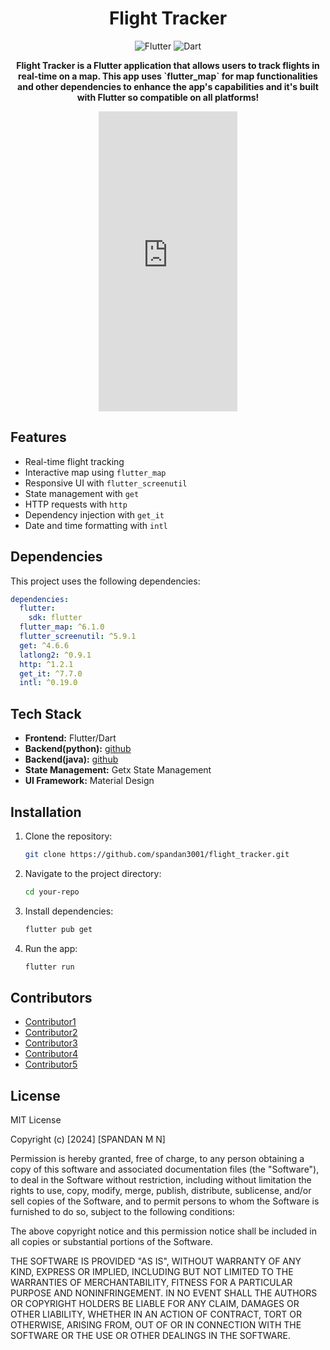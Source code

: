 <h1 align="center">Flight Tracker</h1>

<p align="center">
  <img alt="Flutter" src="https://img.shields.io/badge/Flutter-v2.5-blue.svg">
  <img alt="Dart" src="https://img.shields.io/badge/Dart-v2.14.4-green.svg">
</p>

<p align="center">
  <strong>Flight Tracker is a Flutter application that allows users to track flights in real-time on a map. This app uses `flutter_map` for map functionalities and other dependencies to enhance the app's capabilities and it's built with Flutter so compatible on all platforms!</strong>
</p>

<p align="center">
  <iframe src="https://giphy.com/embed/jlj6l7veRMC7kJPuT2" width="222" height="480" frameBorder="0" class="giphy-embed" allowFullScreen></iframe><p><a href="https://giphy.com/gifs/jlj6l7veRMC7kJPuT2"></a></p>
</p>

## Features

- Real-time flight tracking
- Interactive map using `flutter_map`
- Responsive UI with `flutter_screenutil`
- State management with `get`
- HTTP requests with `http`
- Dependency injection with `get_it`
- Date and time formatting with `intl`

## Dependencies

This project uses the following dependencies:

```yaml
dependencies:
  flutter:
    sdk: flutter
  flutter_map: ^6.1.0
  flutter_screenutil: ^5.9.1
  get: ^4.6.6
  latlong2: ^0.9.1
  http: ^1.2.1
  get_it: ^7.7.0
  intl: ^0.19.0
```




## Tech Stack

- **Frontend:** Flutter/Dart
- **Backend(python):** [github](https://github.com/Ravi1359/Astar-Flight-pathfinding)
- **Backend(java):** [github](https://github.com/Ravi1359/FlightPath-Backend)
- **State Management:** Getx State Management
- **UI Framework:** Material Design

## Installation

1. Clone the repository:

   ```bash
   git clone https://github.com/spandan3001/flight_tracker.git
   ```
2. Navigate to the project directory:
    ```bash
   cd your-repo
   ```
3. Install dependencies:
    ```bash
    flutter pub get
    ```
4. Run the app:
    ```bash
   flutter run
   ```






## Contributors

- [Contributor1](https://github.com/spandan3001)
- [Contributor2](https://github.com/Ravi1359)
- [Contributor3](https://github.com/pragya1904)
- [Contributor4](https://github.com/tushara19k)
- [Contributor5](https://github.com/Prashant-max)

## License

MIT License

Copyright (c) [2024] [SPANDAN M N]

Permission is hereby granted, free of charge, to any person obtaining a copy
of this software and associated documentation files (the "Software"), to deal
in the Software without restriction, including without limitation the rights
to use, copy, modify, merge, publish, distribute, sublicense, and/or sell
copies of the Software, and to permit persons to whom the Software is
furnished to do so, subject to the following conditions:

The above copyright notice and this permission notice shall be included in all
copies or substantial portions of the Software.

THE SOFTWARE IS PROVIDED "AS IS", WITHOUT WARRANTY OF ANY KIND, EXPRESS OR
IMPLIED, INCLUDING BUT NOT LIMITED TO THE WARRANTIES OF MERCHANTABILITY,
FITNESS FOR A PARTICULAR PURPOSE AND NONINFRINGEMENT. IN NO EVENT SHALL THE
AUTHORS OR COPYRIGHT HOLDERS BE LIABLE FOR ANY CLAIM, DAMAGES OR OTHER
LIABILITY, WHETHER IN AN ACTION OF CONTRACT, TORT OR OTHERWISE, ARISING FROM,
OUT OF OR IN CONNECTION WITH THE SOFTWARE OR THE USE OR OTHER DEALINGS IN THE
SOFTWARE.


